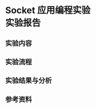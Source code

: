 # Socket 应用编程实验<br/>实验报告

<!--实验报告：模板不限，内容包括但不限于实验题目、实验内容、实验流程、实验结果及分析-->

## 实验内容



## 实验流程



## 实验结果与分析



## 参考资料


